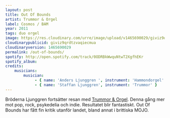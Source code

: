 ```yaml
---
layout: post
title: Out Of Bounds
artist: Trummor & Orgel
label: Cosmos / BAM
year: 2011
tags: duo orgel
image: https://res.cloudinary.com/urre/image/upload/v1465690029/giviz9qrdtzvaqiecmua.jpg
cloudinarypublicid: giviz9qrdtzvaqiecmua
cloudinaryversion: 1465690029
permalink: /out-of-bounds/
spotify: http://open.spotify.com/track/0ODRBkWwquNtwT2XgfhEKr
spotify_album: 
credits:
    musicians:
        musician:
             - { name: 'Anders Ljunggren ', instrument: 'Hammondorgel' }
             - { name: 'Staffan Ljunggren', instrument: 'Trummor' }
---
```


Bröderna Ljunggren fortsätter resan med <a href="http://sv.wikipedia.org/wiki/Trummor_%26_Orgel">Trummor &amp; Orgel</a>. Denna gång mer mot pop, rock, psykedelia och indie. Resultatet blir fantastiskt. Out Of Bounds har fått fin kritik utanför landet, bland annat i brittiska MOJO.